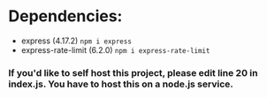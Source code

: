 # Dependencies:
- express (4.17.2) `npm i express`
- express-rate-limit (6.2.0) `npm i express-rate-limit`

### If you'd like to self host this project, please edit line 20 in index.js. You have to host this on a node.js service.
